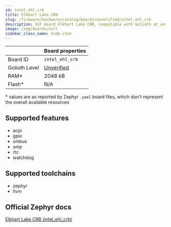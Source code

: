 ```yaml
---
id: intel_ehl_crb
title: Elkhart Lake CRB
slug: /firmware/hardware/catalog/boards/unverified/intel_ehl_crb
description: IoT board Elkhart Lake CRB, compatible with Golioth at unverified level.
image: /img/boards/null
sidebar_class_name: hide-item
---
```


[//]: # (This is an auto-generated file, do not edit! Changes to it will be lost upon re-generation)



|                | Board properties     |
| -------------  | -------------------- |
| Board ID       | `intel_ehl_crb` |
| Golioth Level  | [Unverified](/firmware/hardware#unverified-boards) |
| RAM*           | 2048 kB |
| Flash*         | N/A |

\* values are as reported by Zephyr `.yaml` board files, which don't represent the overall available resources



## Supported features

* acpi
* gpio
* smbus
* smp
* rtc
* watchdog

## Supported toolchains

* zephyr
* llvm

## Official Zephyr docs

[Elkhart Lake CRB (intel_ehl_crb)](https://docs.zephyrproject.org/latest/boards/intel/ehl/doc/index.html)
